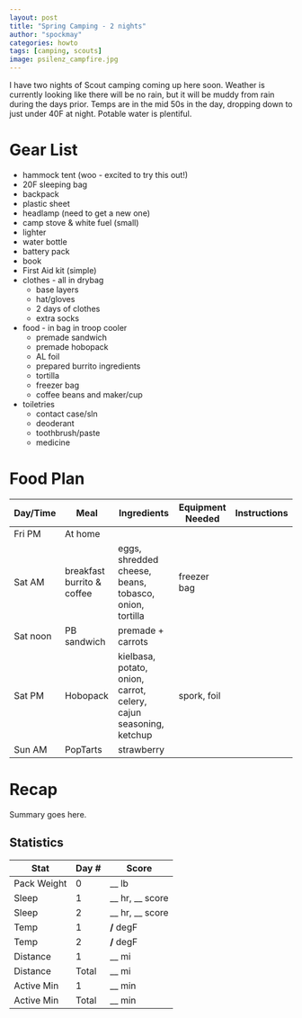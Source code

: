 ```yaml
---
layout: post
title: "Spring Camping - 2 nights"
author: "spockmay"
categories: howto
tags: [camping, scouts]
image: psilenz_campfire.jpg
---
```


I have two nights of Scout camping coming up here soon. Weather is currently looking like there will be no rain, but it will be muddy from rain during the days prior. Temps are in the mid 50s in the day, dropping down to just under 40F at night. Potable water is plentiful.

# Gear List
- hammock tent (woo - excited to try this out!)
- 20F sleeping bag
- backpack
- plastic sheet
- headlamp (need to get a new one)
- camp stove & white fuel (small)
- lighter
- water bottle
- battery pack
- book
- First Aid kit (simple)
- clothes - all in drybag
  - base layers
  - hat/gloves
  - 2 days of clothes
  - extra socks
- food - in bag in troop cooler
  - premade sandwich
  - premade hobopack
  - AL foil
  - prepared burrito ingredients
  - tortilla
  - freezer bag
  - coffee beans and maker/cup
- toiletries
  - contact case/sln
  - deoderant
  - toothbrush/paste
  - medicine
 
# Food Plan
| Day/Time | Meal | Ingredients | Equipment Needed | Instructions |
| -------- | ---- | ----------- | ---------------- | ------------ |
| Fri PM | At home |  |  |  |
| Sat AM | breakfast burrito & coffee | eggs, shredded cheese, beans, tobasco, onion, tortilla | freezer bag |  |
| Sat noon | PB sandwich | premade + carrots | | |
| Sat PM | Hobopack | kielbasa, potato, onion, carrot, celery, cajun seasoning, ketchup | spork, foil | | 
| Sun AM | PopTarts | strawberry | |  |

# Recap
Summary goes here.

## Statistics
| Stat | Day # | Score |
| ---- | ----- | ----- |
| Pack Weight | 0 | __ lb |
| Sleep | 1 | __ hr, __ score |
| Sleep | 2 | __ hr, __ score |
| Temp | 1 | __/__ degF |
| Temp | 2 | __/__ degF |
| Distance | 1 | __ mi|
| Distance | Total | __ mi|
| Active Min | 1 | __ min|
| Active Min | Total | __ min|
